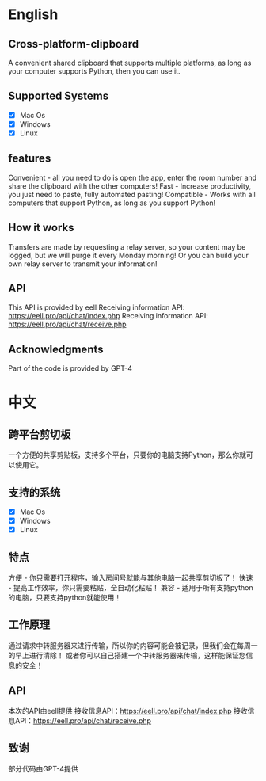 # English
## Cross-platform-clipboard
A convenient shared clipboard that supports multiple platforms, as long as your computer supports Python, then you can use it.
## Supported Systems
- [x] Mac Os
- [x] Windows
- [x] Linux
## features
Convenient - all you need to do is open the app, enter the room number and share the clipboard with the other computers!
Fast - Increase productivity, you just need to paste, fully automated pasting!
Compatible - Works with all computers that support Python, as long as you support Python!
## How it works
Transfers are made by requesting a relay server, so your content may be logged, but we will purge it every Monday morning!
Or you can build your own relay server to transmit your information!
## API
This API is provided by eell
Receiving information API: https://eell.pro/api/chat/index.php
Receiving information API: https://eell.pro/api/chat/receive.php
## Acknowledgments
Part of the code is provided by GPT-4

# 中文
## 跨平台剪切板
一个方便的共享剪贴板，支持多个平台，只要你的电脑支持Python，那么你就可以使用它。
## 支持的系统
- [x] Mac Os
- [x] Windows
- [x] Linux
## 特点
  方便 - 你只需要打开程序，输入房间号就能与其他电脑一起共享剪切板了！
  快速 - 提高工作效率，你只需要粘贴，全自动化粘贴！
  兼容 - 适用于所有支持python的电脑，只要支持python就能使用！
## 工作原理
通过请求中转服务器来进行传输，所以你的内容可能会被记录，但我们会在每周一的早上进行清除！
或者你可以自己搭建一个中转服务器来传输，这样能保证您信息的安全！
## API
本次的API由eell提供
接收信息API：https://eell.pro/api/chat/index.php
接收信息API：https://eell.pro/api/chat/receive.php
## 致谢
部分代码由GPT-4提供
